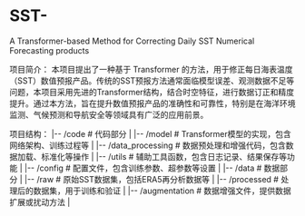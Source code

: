 # SST-
A Transformer-based Method for Correcting Daily SST Numerical Forecasting products

项目简介：
本项目提出了一种基于 Transformer 的方法，用于修正每日海表温度（SST）数值预报产品。传统的SST预报方法通常面临模型误差、观测数据不足等问题，本项目采用先进的Transformer结构，结合时空特征，进行数据订正和精度提升。通过本方法，旨在提升数值预报产品的准确性和可靠性，特别是在海洋环境监测、气候预测和导航安全等领域具有广泛的应用前景。

项目结构：
|-- /code                          # 代码部分
|   |-- /model                      # Transformer模型的实现，包含网络架构、训练过程等
|   |-- /data_processing            # 数据预处理和增强代码，包含数据加载、标准化等操作
|   |-- /utils                      # 辅助工具函数，包含日志记录、结果保存等功能
|   |-- /config                     # 配置文件，包含训练参数、超参数等设置
|
|-- /data                          # 数据部分
|   |-- /raw                        # 原始SST数据集，包括ERA5再分析数据等
|   |-- /processed                  # 处理后的数据集，用于训练和验证
|   |-- /augmentation               # 数据增强文件，提供数据扩展或扰动方法
|



